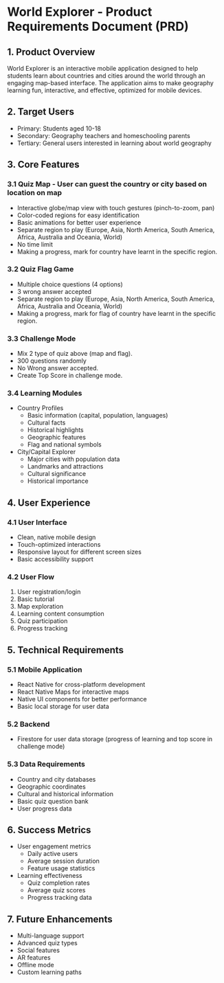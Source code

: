 # World Explorer - Product Requirements Document (PRD)

## 1. Product Overview

World Explorer is an interactive mobile application designed to help students learn about countries and cities around the world through an engaging map-based interface. The application aims to make geography learning fun, interactive, and effective, optimized for mobile devices.

## 2. Target Users

- Primary: Students aged 10-18
- Secondary: Geography teachers and homeschooling parents
- Tertiary: General users interested in learning about world geography

## 3. Core Features

### 3.1 Quiz Map - User can guest the country or city based on location on map

- Interactive globe/map view with touch gestures (pinch-to-zoom, pan)
- Color-coded regions for easy identification
- Basic animations for better user experience
- Separate region to play (Europe, Asia, North America, South America, Africa, Australia and Oceania, World)
- No time limit
- Making a progress, mark for country have learnt in the specific region.

### 3.2 Quiz Flag Game

- Multiple choice questions (4 options)
- 3 wrong answer accepted
- Separate region to play (Europe, Asia, North America, South America, Africa, Australia and Oceania, World)
- Making a progress, mark for flag of country have learnt in the specific region.

### 3.3 Challenge Mode

- Mix 2 type of quiz above (map and flag).
- 300 questions randomly
- No Wrong answer accepted.
- Create Top Score in challenge mode.

### 3.4 Learning Modules

- Country Profiles
  - Basic information (capital, population, languages)
  - Cultural facts
  - Historical highlights
  - Geographic features
  - Flag and national symbols
- City/Capital Explorer
  - Major cities with population data
  - Landmarks and attractions
  - Cultural significance
  - Historical importance

## 4. User Experience

### 4.1 User Interface

- Clean, native mobile design
- Touch-optimized interactions
- Responsive layout for different screen sizes
- Basic accessibility support

### 4.2 User Flow

1. User registration/login
2. Basic tutorial
3. Map exploration
4. Learning content consumption
5. Quiz participation
6. Progress tracking

## 5. Technical Requirements

### 5.1 Mobile Application

- React Native for cross-platform development
- React Native Maps for interactive maps
- Native UI components for better performance
- Basic local storage for user data

### 5.2 Backend

- Firestore for user data storage (progress of learning and top score in challenge mode)

### 5.3 Data Requirements

- Country and city databases
- Geographic coordinates
- Cultural and historical information
- Basic quiz question bank
- User progress data

## 6. Success Metrics

- User engagement metrics
  - Daily active users
  - Average session duration
  - Feature usage statistics
- Learning effectiveness
  - Quiz completion rates
  - Average quiz scores
  - Progress tracking data

## 7. Future Enhancements

- Multi-language support
- Advanced quiz types
- Social features
- AR features
- Offline mode
- Custom learning paths
